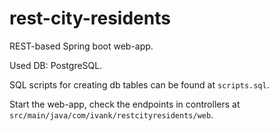 # rest-city-residents

REST-based Spring boot web-app.

Used DB: PostgreSQL.

SQL scripts for creating db tables can be found at ```scripts.sql```.

Start the web-app, check the endpoints in controllers at ```src/main/java/com/ivank/restcityresidents/web```.
